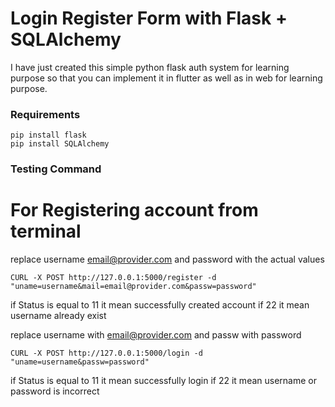 
# Login Register Form with Flask + SQLAlchemy

I have just created this simple python flask auth system for learning purpose so that you can implement it in flutter as well as in web for learning purpose.

### Requirements

    pip install flask
    pip install SQLAlchemy

### Testing Command 
# For Registering account from terminal
replace username email@provider.com and password with the actual values

    CURL -X POST http://127.0.0.1:5000/register -d "uname=username&mail=email@provider.com&passw=password" 

if Status is equal to 11 it mean successfully created account if 22 it mean username already exist

replace username with email@provider.com and passw with password

    CURL -X POST http://127.0.0.1:5000/login -d "uname=username&passw=password" 

if Status is equal to 11 it mean successfully login if 22 it mean username or password is incorrect
    
